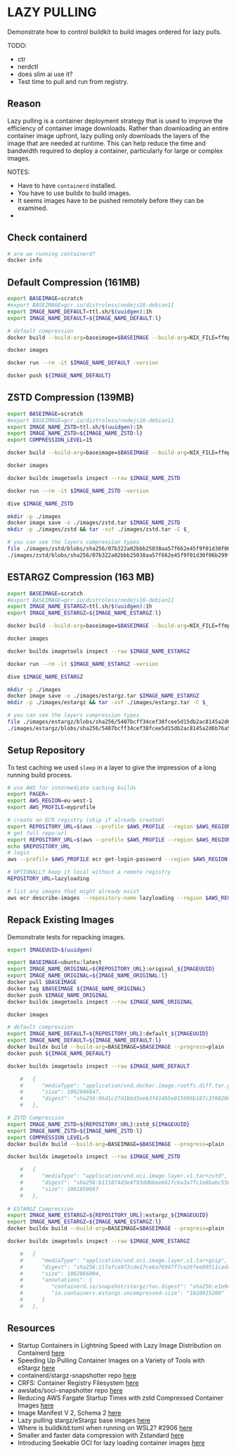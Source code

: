 # LAZY PULLING

Demonstrate how to control buildkit to build images ordered for lazy pulls.  

TODO:

* ctr
* nerdctl
* does slim ai use it?
* Test time to pull and run from registry.

## Reason

Lazy pulling is a container deployment strategy that is used to improve the efficiency of container image downloads. Rather than downloading an entire container image upfront, lazy pulling only downloads the layers of the image that are needed at runtime. This can help reduce the time and bandwidth required to deploy a container, particularly for large or complex images.  

NOTES:

* Have to have `containerd` installed.  
* You have to use buildx to build images.
* It seems images have to be pushed remotely before they can be examined.  
* 

## Check containerd

```sh
# are we running containerd?
docker info
```

## Default Compression (161MB)

```bash
export BASEIMAGE=scratch
#export BASEIMAGE=gcr.io/distroless/nodejs16-debian11
export IMAGE_NAME_DEFAULT=ttl.sh/$(uuidgen):1h
export IMAGE_NAME_DEFAULT=${IMAGE_NAME_DEFAULT:l}

# default compression
docker build --build-arg=baseimage=$BASEIMAGE --build-arg=NIX_FILE=ffmpeg-full.nix --build-arg=PROGRAM_FILE=ffmpeg --progress=plain -f Dockerfile.ffmpeg --target PRODUCTION -t ${IMAGE_NAME_DEFAULT} .

docker images

docker run --rm -it $IMAGE_NAME_DEFAULT -version       

docker push ${IMAGE_NAME_DEFAULT}
```

## ZSTD Compression (139MB)

```bash
export BASEIMAGE=scratch
#export BASEIMAGE=gcr.io/distroless/nodejs16-debian11
export IMAGE_NAME_ZSTD=ttl.sh/$(uuidgen):1h
export IMAGE_NAME_ZSTD=${IMAGE_NAME_ZSTD:l}
export COMPRESSION_LEVEL=15

docker build --build-arg=baseimage=$BASEIMAGE --build-arg=NIX_FILE=ffmpeg-full.nix --build-arg=PROGRAM_FILE=ffmpeg --progress=plain -f Dockerfile.ffmpeg --target PRODUCTION --output type=image,name=$IMAGE_NAME_ZSTD,oci-mediatypes=true,compression=zstd,compression-level=$COMPRESSION_LEVEL,force-compression=true,push=true .

docker images

docker buildx imagetools inspect --raw $IMAGE_NAME_ZSTD

docker run --rm -it $IMAGE_NAME_ZSTD -version       

dive $IMAGE_NAME_ZSTD

mkdir -p ./images
docker image save -o ./images/zstd.tar $IMAGE_NAME_ZSTD
mkdir -p ./images/zstd && tar -xvf ./images/zstd.tar -C $_

# you can see the layers compression types
file ./images/zstd/blobs/sha256/07b322a02bbb25038aa57f662e45f9f01d30f06b299f156749ca3a1f515f60af 
./images/zstd/blobs/sha256/07b322a02bbb25038aa57f662e45f9f01d30f06b299f156749ca3a1f515f60af: Zstandard compressed data (v0.8+), Dictionary ID: None
```

## ESTARGZ Compression (163 MB)

```bash
export BASEIMAGE=scratch
#export BASEIMAGE=gcr.io/distroless/nodejs16-debian11
export IMAGE_NAME_ESTARGZ=ttl.sh/$(uuidgen):1h
export IMAGE_NAME_ESTARGZ=${IMAGE_NAME_ESTARGZ:l}

docker build --build-arg=baseimage=$BASEIMAGE --build-arg=NIX_FILE=ffmpeg-full.nix --build-arg=PROGRAM_FILE=ffmpeg --progress=plain -f Dockerfile.ffmpeg --target PRODUCTION --output type=image,name=$IMAGE_NAME_ESTARGZ,oci-mediatypes=true,compression=estargz,force-compression=true,push=true .

docker images

docker buildx imagetools inspect --raw $IMAGE_NAME_ESTARGZ

docker run --rm -it $IMAGE_NAME_ESTARGZ -version       

dive $IMAGE_NAME_ESTARGZ

mkdir -p ./images
docker image save -o ./images/estargz.tar $IMAGE_NAME_ESTARGZ
mkdir -p ./images/estargz && tar -xvf ./images/estargz.tar -C $_

# you can see the layers compression types
file ./images/estargz/blobs/sha256/5407bcff34cef38fcee5d15db2ac8145a2d6b76a580a9ed96c18c2bdab28a1a3 
./images/estargz/blobs/sha256/5407bcff34cef38fcee5d15db2ac8145a2d6b76a580a9ed96c18c2bdab28a1a3: gzip compressed data, original size modulo 2^32 0
```

## Setup Repository

To test caching we used `sleep` in a layer to give the impression of a long running build process.  

```sh
# use AWS for intermediate caching builds
export PAGER=
export AWS_REGION=eu-west-1
export AWS_PROFILE=myprofile

# create an ECR registry (skip if already created)
export REPOSITORY_URL=$(aws --profile $AWS_PROFILE --region $AWS_REGION ecr create-repository --repository-name lazyloading  | jq -r .repository.repositoryUri)
# get full repo-url
export REPOSITORY_URL=$(aws --profile $AWS_PROFILE --region $AWS_REGION ecr describe-repositories --repository-name lazyloading | jq -r '.repositories[0].repositoryUri')
echo $REPOSITORY_URL
# login
aws --profile $AWS_PROFILE ecr get-login-password --region $AWS_REGION | docker login --username AWS --password-stdin "$REPOSITORY_URL"

# OPTIONALLY keep it local without a remote registry
REPOSITORY_URL=lazyloading

# list any images that might already exist
aws ecr describe-images --repository-name lazyloading --region $AWS_REGION   
```

## Repack Existing Images

Demonstrate tests for repacking images.  

```sh
export IMAGEUUID=$(uuidgen)

export BASEIMAGE=ubuntu:latest
export IMAGE_NAME_ORIGINAL=${REPOSITORY_URL}:original_${IMAGEUUID}
export IMAGE_NAME_ORIGINAL=${IMAGE_NAME_ORIGINAL:l}
docker pull $BASEIMAGE
docker tag $BASEIMAGE ${IMAGE_NAME_ORIGINAL}
docker push $IMAGE_NAME_ORIGINAL
docker buildx imagetools inspect --raw $IMAGE_NAME_ORIGINAL  

docker images 

# default compression
export IMAGE_NAME_DEFAULT=${REPOSITORY_URL}:default_${IMAGEUUID}
export IMAGE_NAME_DEFAULT=${IMAGE_NAME_DEFAULT:l}
docker buildx build --build-arg=BASEIMAGE=$BASEIMAGE --progress=plain -f Dockerfile.repack --target PRODUCTION -t ${IMAGE_NAME_DEFAULT} .
docker push ${IMAGE_NAME_DEFAULT}

docker buildx imagetools inspect --raw $IMAGE_NAME_DEFAULT    

    #   {
    #      "mediaType": "application/vnd.docker.image.rootfs.diff.tar.gzip",
    #      "size": 1002846847,
    #      "digest": "sha256:96d1c27d1bbd3eeb3f414b5e015096b187c3f882867a2b2e5029e8a9298b1e6a"
    #   },

# ZSTD Compression
export IMAGE_NAME_ZSTD=${REPOSITORY_URL}:zstd_${IMAGEUUID}
export IMAGE_NAME_ZSTD=${IMAGE_NAME_ZSTD:l}
export COMPRESSION_LEVEL=5
docker buildx build --build-arg=BASEIMAGE=$BASEIMAGE --progress=plain -f Dockerfile.repack --target PRODUCTION --output type=image,name=$IMAGE_NAME_ZSTD,oci-mediatypes=true,compression=zstd,compression-level=$COMPRESSION_LEVEL,force-compression=true,push=true .

docker buildx imagetools inspect --raw $IMAGE_NAME_ZSTD  

    #   {
    #      "mediaType": "application/vnd.oci.image.layer.v1.tar+zstd",
    #      "digest": "sha256:b111874d3e4f93ddb6ee661fc6a3a7fc1e8babc550e554a2dbc8366fee1d54cf",
    #      "size": 1001850667
    #   },
    
# ESTARGZ Compression
export IMAGE_NAME_ESTARGZ=${REPOSITORY_URL}:estargz_${IMAGEUUID}
export IMAGE_NAME_ESTARGZ=${IMAGE_NAME_ESTARGZ:l}
docker buildx build --build-arg=BASEIMAGE=$BASEIMAGE --progress=plain -f Dockerfile.repack --target PRODUCTION --output type=image,name=$IMAGE_NAME_ESTARGZ,oci-mediatypes=true,compression=estargz,force-compression=true,push=true .

docker buildx imagetools inspect --raw $IMAGE_NAME_ESTARGZ  

    #   {
    #      "mediaType": "application/vnd.oci.image.layer.v1.tar+gzip",
    #      "digest": "sha256:217afca973cde17ce6a76947f7ce26fee80511cadacd2b78d71091c1994ec25f",
    #      "size": 1002866004,
    #      "annotations": {
    #         "containerd.io/snapshot/stargz/toc.digest": "sha256:e1e94312db2f6de0e435dfef9c25d0c4d633d22e89561271485f6cdb985cfc82",
    #         "io.containers.estargz.uncompressed-size": "1020915200"
    #      }
    #   },
```

## Resources

* Startup Containers in Lightning Speed with Lazy Image Distribution on Containerd [here](https://medium.com/nttlabs/startup-containers-in-lightning-speed-with-lazy-image-distribution-on-containerd-243d94522361)
* Speeding Up Pulling Container Images on a Variety of Tools with eStargz [here](https://medium.com/nttlabs/lazy-pulling-estargz-ef35812d73de)
* containerd/stargz-snapshotter repo [here](https://github.com/containerd/stargz-snapshotter)
* CRFS: Container Registry Filesystem [here](https://github.com/google/crfs)
* awslabs/soci-snapshotter repo [here](https://github.com/awslabs/soci-snapshotter)  
* Reducing AWS Fargate Startup Times with zstd Compressed Container Images [here](https://aws.amazon.com/blogs/containers/reducing-aws-fargate-startup-times-with-zstd-compressed-container-images/)
* Image Manifest V 2, Schema 2 [here](https://docs.docker.com/registry/spec/manifest-v2-2/)
* Lazy pulling stargz/eStargz base images [here](https://github.com/moby/buildkit/blob/master/docs/stargz-estargz.md)
* Where is buildkitd.toml when running on WSL2? #2906 [here](https://github.com/moby/buildkit/issues/2906)
* Smaller and faster data compression with Zstandard [here](https://engineering.fb.com/2016/08/31/core-data/smaller-and-faster-data-compression-with-zstandard/)  
* Introducing Seekable OCI for lazy loading container images [here](https://aws.amazon.com/about-aws/whats-new/2022/09/introducing-seekable-oci-lazy-loading-container-images/)
